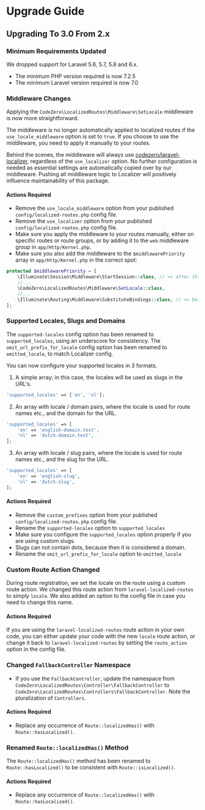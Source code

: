 # Upgrade Guide

## Upgrading To 3.0 From 2.x

### Minimum Requirements Updated

We dropped support for Laravel 5.6, 5.7, 5.8 and 6.x.

- The minimum PHP version required is now 7.2.5
- The minimum Laravel version required is now 7.0

### Middleware Changes

Applying the `CodeZero\LocalizedRoutes\Middleware\SetLocale` middleware is now more straightforward.

The middleware is no longer automatically applied to localized routes if the `use_locale_middleware` option is set to `true`.
If you choose to use the middleware, you need to apply it manually to your routes.

Behind the scenes, the middleware will always use [codezero/laravel-localizer](https://github.com/codezero-be/laravel-localizer), regardless of the `use_localizer` option.
No further configuration is needed as essential settings are automatically copied over by our middleware.
Pushing all middleware logic to Localizer will positively influence maintainability of this package.

#### Actions Required

- Remove the `use_locale_middleware` option from your published `config/localized-routes.php` config file.
- Remove the `use_localizer` option from your published `config/localized-routes.php` config file.
- Make sure you apply the middleware to your routes manually, either on specific routes or route groups, or by adding it to the `web` middleware group in `app/Http/Kernel.php`.
- Make sure you also add the middleware to the `$middlewarePriority` array in `app/Http/Kernel.php` in the correct spot:

```php
protected $middlewarePriority = [
    \Illuminate\Session\Middleware\StartSession::class, // <= after this
    //...
    \CodeZero\LocalizedRoutes\Middleware\SetLocale::class,
    //...
    \Illuminate\Routing\Middleware\SubstituteBindings::class, // <= before this
];
```
### Supported Locales, Slugs and Domains

The `supported-locales` config option has been renamed to `supported_locales`, using an underscore for consistency.
The `omit_url_prefix_for_locale` config option has been renamed to `omitted_locale`, to match Localizer config.

You can now configure your supported locales in 3 formats.

1. A simple array; in this case, the locales will be used as slugs in the URL's.

```php
'supported_locales' => ['en', 'nl'];
```

2. An array with locale / domain pairs, where the locale is used for route names etc., and the domain for the URL.

```php
'supported_locales' => [
    'en' => 'english-domain.test',
    'nl' => 'dutch-domain.test',
];
```

3. An array with locale / slug pairs, where the locale is used for route names etc., and the slug for the URL.

```php
'supported_locales' => [
    'en' => 'english-slug',
    'nl' => 'dutch-slug',
];
```

#### Actions Required

- Remove the `custom_prefixes` option from your published `config/localized-routes.php` config file.
- Rename the `supported-locales` option to `supported_locales`
- Make sure you configure the `supported_locales` option properly if you are using custom slugs.
- Slugs can not contain dots, because then it is considered a domain.
- Rename the `omit_url_prefix_for_locale` option to `omitted_locale`

### Custom Route Action Changed

During route registration, we set the locale on the route using a custom route action.
We changed this route action from `laravel-localized-routes` to simply `locale`.
We also added an option to the config file in case you need to change this name.

#### Actions Required

If you are using the `laravel-localized-routes` route action in your own code, you can either update your code with the new `locale` route action, or change it back to `laravel-localized-routes` by setting the `route_action` option in the config file.

### Changed `FallbackController` Namespace

- If you use the `FallbackController`, update the namespace from `CodeZero\LocalizedRoutes\Controller\FallbackController` to `CodeZero\LocalizedRoutes\Controllers\FallbackController`. Note the pluralization of `Controllers`.

#### Actions Required

- Replace any occurrence of `Route::localizedHas()` with `Route::hasLocalized()`.

### Renamed `Route::localizedHas()` Method

The `Route::localizedHas()` method has been renamed to `Route::hasLocalized()` to be consistent with `Route::isLocalized()`.

#### Actions Required

- Replace any occurrence of `Route::localizedHas()` with `Route::hasLocalized()`.
